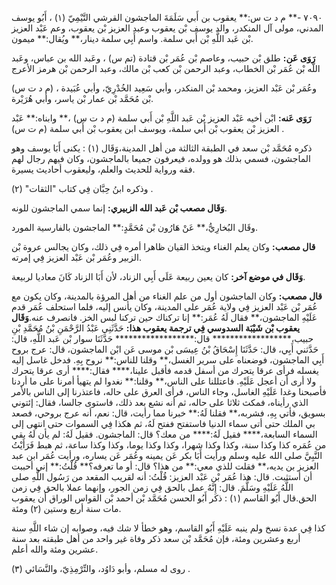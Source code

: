 ٧٠٩٠ -** م د ت س:** يعقوب بن أَبي سَلَمَةَ الماجشون القرشي التَّيْمِيّ (١) ، أَبُو يوسف المدني، مولى آل المنكدر، والد يوسف بْن يعقوب وعبد العزيز بْن يعقوب، وعم عَبْد العزيز بْن عَبد اللَّهِ بْن أَبي سلمة. واسم أَبِي سلمة دينار،** ويُقال:** ميمون.

**رَوَى عَن:** طلق بْن حبيب، وعاصم بْن عُمَر بْن قتادة (تم س) ، وعَبد الله بن عباس، وعَبد اللَّه بْن عُمَر بْن الخطاب، وعبد الرحمن بْن كعب بْن مالك، وعبد الرحمن بْن هرمز الأعرج

(م د ت س) ، وعُمَر بْن عَبْد العزيز، ومحمد بْن المنكدر، وأبي سَعِيد الخُدْرِيّ، وأبي عُبَيدة بْن مُحَمَّد بْن عمار بْن ياسر، وأبي هُرَيْرة.

**رَوَى عَنه:** ابْن أخيه عَبْد العزيز بْن عَبد اللَّهِ بْن أَبي سلمة (م د ت س) ،** وابناه:** عَبْد العزيز بْن يعقوب بْن أَبي سلمة، ويوسف ابن يعقوب بْن أَبي سلمة (م ت س) .

ذكره مُحَمَّد بْن سعد في الطبقة الثالثة من أهل المدينة،وَقَال (١) : يكنى أَبَا يوسف وهو الماجشون، فسمي بذلك هو وولده، فيعرفون جميعا بالماجشون، وكان فيهم رجال لهم فقه ورواية للحديث والعلم، وليعقوب أحاديث يسيرة.

وذكره ابنُ حِبَّان فِي كتاب "الثقات" (٢) .

**وَقَال مصعب بْن عَبد الله الزبيري:** إنما سمي الماجشون للونه.

وقَال البُخارِيُّ،** عَنْ هَارُون بْن مُحَمَّدٍ:** الماجشون بالفارسية المورد.

**قال مصعب:** وكان يعلم الغناء ويتخذ القيان ظاهرا أمره فِي ذلك، وكان يجالس عروة بْن الزبير وعُمَر بْن عَبْد العزيز فِي إمرته.

**وَقَال في موضع آخر:** كان يعين ربيعة عَلَى أَبِي الزناد، لأن أَبَا الزناد كَانَ معاديا لربيعة.

**قال مصعب:** وكان الماجشون أول من علم الغناء من أهل المرؤة بالمدينة، وكان يكون مع عُمَر بْن عَبْد العزيز فِي ولاية عُمَر على المدينة، وكان يأنس إليه، فلما استحلف عُمَر قدم عَلَيْهِ الماجشون،** فقال لَهُ عُمَر:** إنا تركناك حين تركنا لبس الخز. فانصرف عنه.**وَقَال يعقوب بْن شَيْبَة السدوسي فِي ترجمة يعقوب هذا:** حَدَّثَنِي عَبْدُ الرَّحْمَنِ بْنُ مُحَمَّدِ بْنِ حبيب،****************** قال:****************** حَدَّثَنَا سوار بْن عَبد اللَّهِ، قال: حَدَّثني أَبِي، قال: حَدَّثَنَا إِسْحَاقُ بْنُ عِيسَى بْن موسى عَن ابْن الماجشون، قال: عرج بروح أَبِي الماجشون، فوضعناه على سرير الغسل،** وقلنا للناس:** نروح بِهِ. فدخل غاسل إليه يغسله فرأى عرقا يتحرك من أسفل قدمه فأقبل علينا،**** فقال:**** أرى عرقا يتحرك ولا أرى أن أعجل عَلَيْهِ. فاعتللنا على الناس،** وقلنا:** نغدوا لم يتهيأ أمرنا على ما أردنا فأصبحنا وغدا عَلَيْهِ الغاسل، وجاء الناس، فرأى العرق على حاله، فاعتذرنا إلى الناس بالأمر الذي رأيناه، فمكث ثلاثا على حاله، ثم أنه نشع بعد ذلك، فاستوى جالسا، فقال: إئتوني بسويق، فأتي بِهِ، فشربه،** فقلنا لَهُ:** خبرنا مما رأيت، قال: نعم، أنه عرج بروحي، فصعد بي الملك حتى أتى سماء الدنيا فاستفتح ففتح لَهُ، ثم هكذا فِي السموات حتى انتهى إلى السماء السابعة،**** فقيل لَهُ:**** من معك؟ قال: الماجشون. فقيل لَهُ: لم يأن لَهُ بقي من عُمَره كذا وكذا سنة، وكذا وكذا شهرا، وكذا وكذا يوما، وكذا وكذا ساعة، ثم هبط فَرَأَيْتُ النَّبِيَّ صلى الله عليه وسلم ورأيت أَبَا بكر عَن يمينه وعُمَر عَن يساره، ورأيت عُمَر ابن عبد العزيز بن يديه،** فقلت للذي معي:** من هذا؟ قال: أو ما تعرفه؟** قُلْتُ:** إني أحببت أن أستثبت. قال: هذا عُمَر بْن عَبْد العزيز: قُلْتُ: أنه لقريب المقعد من رَسُول اللَّهِ صلى اللَّهُ عَلَيْهِ وسَلَّمَ. قال: إِنَّهُ عمل بالحق فِي زمن الجور، وإنهما عملا بالحق فِي زمن الحق.قال أَبُو القاسم (١) : ذكر أَبُو الحسن مُحَمَّد بْن أحمد بْن القواس الوراق أن يعقوب مات سنة أربع وستين (٢) ومئة.

كذا فِي عدة نسخ ولم ينبه عَلَيْهِ أَبُو القاسم، وهو خطأ لا شك فيه، وصوابه إن شاء اللَّهِ سنة أربع وعشرين ومئة، فإن مُحَمَّد بْن سعد ذكر وفاة غير واحد من أهل طبقته بعد سنة عشرين ومئة والله أعلم.

روى له مسلم، وأبو دَاوُد، والتِّرْمِذِيّ، والنَّسَائي (٣) .